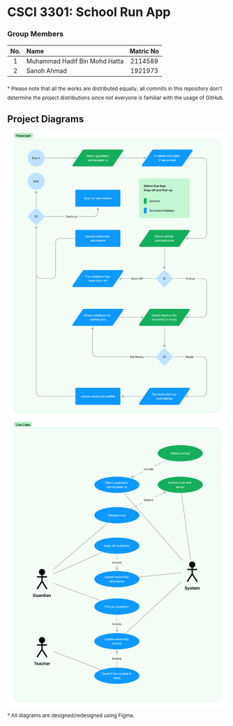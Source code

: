 # CSCI 3301: School Run App

### Group Members
| No. | Name  | Matric No |
| :-: | :---- | :-------: |
| 1   | Muhammad Hadif Bin Mohd Hatta | 2114589 |
| 2   | Sanoh Ahmad                   | 1921973 |

<sub>* Please note that all the works are distributed equally; all commits in this repository don't determine the project distributions since not everyone is familiar with the usage of GitHub.</sub>

## Project Diagrams
<img src='flowchart.png' />
<img src='use_case.png' />
<sub>* All diagrams are designed/redesigned using Figma.</sub>
